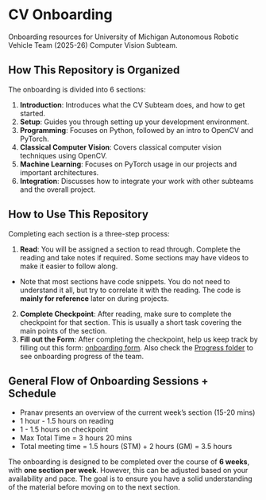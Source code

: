 # CV Onboarding
Onboarding resources for University of Michigan Autonomous Robotic Vehicle Team (2025-26) Computer Vision Subteam.

## How This Repository is Organized
The onboarding is divided into 6 sections:
1. **Introduction**: Introduces what the CV Subteam does, and how to get started.
2. **Setup**: Guides you through setting up your development environment.
3. **Programming**: Focuses on Python, followed by an intro to OpenCV and PyTorch.
4. **Classical Computer Vision**: Covers classical computer vision techniques using OpenCV.
5. **Machine Learning**: Focuses on PyTorch usage in our projects and important architectures.
6. **Integration**: Discusses how to integrate your work with other subteams and the overall project.

## How to Use This Repository
Completing each section is a three-step process:
1. **Read**: You will be assigned a section to read through. Complete the reading and take notes if required. Some sections may have videos to make it easier to follow along.
* Note that most sections have code snippets. You do not need to understand it all, but try to correlate it with the reading. The code is **mainly for reference** later on during projects.
2. **Complete Checkpoint**: After reading, make sure to complete the checkpoint for that section. This is usually a short task covering the main points of the section.
3. **Fill out the Form**: After completing the checkpoint, help us keep track by filling out this form: [onboarding form](https://forms.gle/). Also check the [Progress folder](/0_Progress/) to see onboarding progress of the team.

## General Flow of Onboarding Sessions + Schedule

* Pranav presents an overview of the current week’s section (15-20 mins)
* 1 hour - 1.5 hours on reading
* 1 - 1.5 hours on checkpoint
* Max Total Time = 3 hours 20 mins
* Total meeting time = 1.5 hours (STM) + 2 hours (GM) = 3.5 hours


The onboarding is designed to be completed over the course of **6 weeks**, with **one section per week**. However, this can be adjusted based on your availability and pace. The goal is to ensure you have a solid understanding of the material before moving on to the next section.

